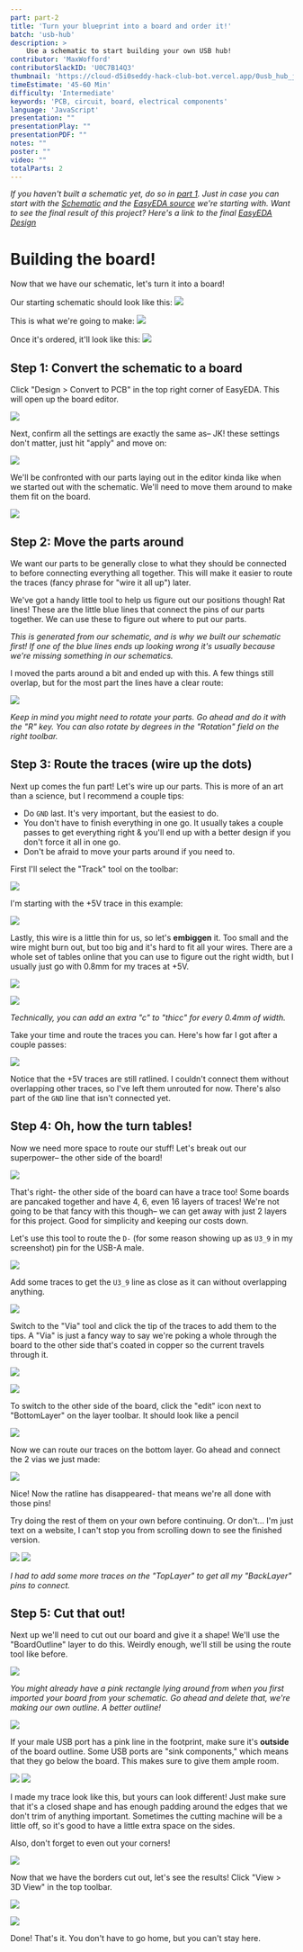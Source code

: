 ```yaml
---
part: part-2
title: 'Turn your blueprint into a board and order it!'
batch: 'usb-hub'
description: >
    Use a schematic to start building your own USB hub!
contributor: 'MaxWofford'
contributorSlackID: 'U0C7B14Q3'
thumbnail: 'https://cloud-d5i0seddy-hack-club-bot.vercel.app/0usb_hub_jam_part_2_thumbnail.png'
timeEstimate: '45-60 Min'
difficulty: 'Intermediate'
keywords: 'PCB, circuit, board, electrical components'
language: 'JavaScript'
presentation: "" 
presentationPlay: "" 
presentationPDF: "" 
notes: "" 
poster: ""
video: ""
totalParts: 2
---
```


_If you haven't built a schematic yet, do so in [part 1](/batch/usb-hub/part-1). Just in case you can start with the [Schematic](https://cloud-1we5i4we0-hack-club-bot.vercel.app/1schematic_schematic-usb-hub-2-port-jam_2023-08-10.pdf) and the [EasyEDA source](https://cloud-1we5i4we0-hack-club-bot.vercel.app/0sch_schematic-usb-hub-2-port-jam_2023-08-10.json) we're starting with. Want to see the final result of this project? Here's a link to the final [EasyEDA Design](https://example.com)_

# Building the board!

Now that we have our schematic, let's turn it into a board!

Our starting schematic should look like this: ![](https://cloud-dtcbpm4i4-hack-club-bot.vercel.app/2screenshot_2023-08-11_at_12.52.40.png)

This is what we're going to make: ![](https://cloud-dtcbpm4i4-hack-club-bot.vercel.app/0screenshot_2023-08-11_at_13.11.34.png)

Once it's ordered, it'll look like this: ![](https://cloud-dtcbpm4i4-hack-club-bot.vercel.app/1screenshot_2023-08-11_at_13.11.20.png)

## Step 1: Convert the schematic to a board

Click "Design > Convert to PCB" in the top right corner of EasyEDA. This will open up the board editor.

![](https://cloud-6cbfcd1xm-hack-club-bot.vercel.app/0screenshot_2023-08-11_at_13.15.22.png)

Next, confirm all the settings are exactly the same as– JK! these settings don't matter, just hit "apply" and move on:

![](https://cloud-8ie7yt1k6-hack-club-bot.vercel.app/0screenshot_2023-08-11_at_13.14.34.png)

We'll be confronted with our parts laying out in the editor kinda like when we started out with the schematic. We'll need to move them around to make them fit on the board.

![](https://cloud-8ie7yt1k6-hack-club-bot.vercel.app/1screenshot_2023-08-11_at_13.14.44.png)

## Step 2: Move the parts around

We want our parts to be generally close to what they should be connected to before connecting everything all together. This will make it easier to route the traces (fancy phrase for "wire it all up") later.

We've got a handy little tool to help us figure out our positions though! Rat lines! These are the little blue lines that connect the pins of our parts together. We can use these to figure out where to put our parts.

_This is generated from our schematic, and is why we built our schematic first! If one of the blue lines ends up looking wrong it's usually because we're missing something in our schematics._

I moved the parts around a bit and ended up with this. A few things still overlap, but for the most part the lines have a clear route:

![](https://cloud-5c3t0a3re-hack-club-bot.vercel.app/0screenshot_2023-08-11_at_13.20.04.png)

_Keep in mind you might need to rotate your parts. Go ahead and do it with the "R" key. You can also rotate by degrees in the "Rotation" field on the right toolbar._

## Step 3: Route the traces (wire up the dots)

Next up comes the fun part! Let's wire up our parts. This is more of an art than a science, but I recommend a couple tips:

- Do `GND` last. It's very important, but the easiest to do.
- You don't have to finish everything in one go. It usually takes a couple passes to get everything right & you'll end up with a better design if you don't force it all in one go.
- Don't be afraid to move your parts around if you need to.

First I'll select the "Track" tool on the toolbar:

![](https://cloud-ikeoztttt-hack-club-bot.vercel.app/1screenshot_2023-08-11_at_13.26.54.png)

I'm starting with the +5V trace in this example:

![](https://cloud-ikeoztttt-hack-club-bot.vercel.app/0screenshot_2023-08-11_at_13.27.39.png)

Lastly, this wire is a little thin for us, so let's <b>embiggen</b> it. Too small and the wire might burn out, but too big and it's hard to fit all your wires. There are a whole set of tables online that you can use to figure out the right width, but I usually just go with 0.8mm for my traces at +5V.

![](https://cloud-ikeoztttt-hack-club-bot.vercel.app/2screenshot_2023-08-11_at_13.27.10.png)

![](https://cloud-2dgv2s40z-hack-club-bot.vercel.app/0screenshot_2023-08-11_at_13.31.56.png)

_Technically, you can add an extra "c" to "thicc" for every 0.4mm of width._

Take your time and route the traces you can. Here's how far I got after a couple passes:

![](https://cloud-l9gg41b78-hack-club-bot.vercel.app/0screenshot_2023-08-11_at_13.38.20.png)

Notice that the +5V traces are still ratlined. I couldn't connect them without overlapping other traces, so I've left them unrouted for now. There's also part of the `GND` line that isn't connected yet.

## Step 4: Oh, how the turn tables!

Now we need more space to route our stuff! Let's break out our superpower– the other side of the board!

![](https://cloud-559tio290-hack-club-bot.vercel.app/0ezgif.com-video-to-gif_1_.gif)

That's right- the other side of the board can have a trace too! Some boards are pancaked together and have 4, 6, even 16 layers of traces! We're not going to be that fancy with this though– we can get away with just 2 layers for this project. Good for simplicity and keeping our costs down.

Let's use this tool to route the `D-` (for some reason showing up as `U3_9` in my screenshot) pin for the USB-A male.

![](https://cloud-2421gzzt3-hack-club-bot.vercel.app/0screenshot_2023-08-11_at_13.48.30.png)

Add some traces to get the `U3_9` line as close as it can without overlapping anything.

![](https://cloud-p4gld99aq-hack-club-bot.vercel.app/0screenshot_2023-08-11_at_13.50.20.png)

Switch to the "Via" tool and click the tip of the traces to add them to the tips. A "Via" is just a fancy way to say we're poking a whole through the board to the other side that's coated in copper so the current travels through it.

![](https://cloud-loxykkofo-hack-club-bot.vercel.app/0screenshot_2023-08-11_at_13.50.39.png)

![](https://cloud-cbdjno25j-hack-club-bot.vercel.app/0screenshot_2023-08-11_at_13.51.55.png)

To switch to the other side of the board, click the "edit" icon next to "BottomLayer" on the layer toolbar. It should look like a pencil

![](https://cloud-n59r7hpq4-hack-club-bot.vercel.app/1screenshot_2023-08-11_at_13.46.16.png)

Now we can route our traces on the bottom layer. Go ahead and connect the 2 vias we just made:

![](https://cloud-8juvc3e6w-hack-club-bot.vercel.app/0screenshot_2023-08-11_at_13.56.55.png)

Nice! Now the ratline has disappeared- that means we're all done with those pins!

Try doing the rest of them on your own before continuing. Or don't... I'm just text on a website, I can't stop you from scrolling down to see the finished version.

![](https://cloud-isdsylawg-hack-club-bot.vercel.app/0screenshot_2023-08-11_at_14.00.12.png)
![](https://cloud-isdsylawg-hack-club-bot.vercel.app/1screenshot_2023-08-11_at_14.00.24.png)

_I had to add some more traces on the "TopLayer" to get all my "BackLayer" pins to connect._

## Step 5: Cut that out!

Next up we'll need to cut out our board and give it a shape! We'll use the "BoardOutline" layer to do this. Weirdly enough, we'll still be using the route tool like before.

![](https://cloud-pxqhij3q1-hack-club-bot.vercel.app/0screenshot_2023-08-11_at_14.02.31.png)

_You might already have a pink rectangle lying around from when you first imported your board from your schematic. Go ahead and delete that, we're making our own outline. A better outline!_

![](https://cloud-dmke8w78v-hack-club-bot.vercel.app/1screenshot_2023-08-11_at_14.06.12.png)


If your male USB port has a pink line in the footprint, make sure it's **outside** of the board outline. Some USB ports are "sink components," which means that they go below the board. This makes sure to give them ample room.

![](https://github.com/user-attachments/assets/ab60dfac-8d52-4314-9388-d7945c2770b0)
![](https://github.com/user-attachments/assets/d746092d-cd29-41b9-9dc7-de4a335959eb)



I made my trace look like this, but yours can look different! Just make sure that it's a closed shape and has enough padding around the edges that we don't trim of anything important. Sometimes the cutting machine will be a little off, so it's good to have a little extra space on the sides.

Also, don't forget to even out your corners!

![](https://cloud-dmke8w78v-hack-club-bot.vercel.app/0ezgif.com-video-to-gif_2_.gif)

Now that we have the borders cut out, let's see the results! Click "View > 3D View" in the top toolbar.

![](https://cloud-kcfrggbze-hack-club-bot.vercel.app/0screenshot_2023-08-11_at_14.10.51.png)

![](https://cloud-kcfrggbze-hack-club-bot.vercel.app/1screenshot_2023-08-11_at_14.11.06.png)

Done! That's it. You don't have to go home, but you can't stay here.
